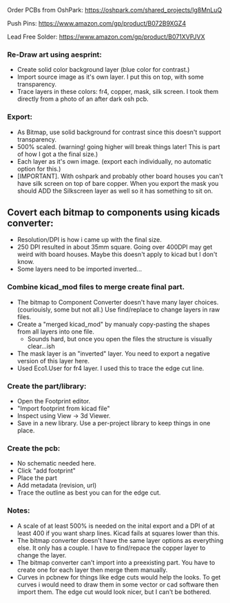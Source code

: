 
Order PCBs from OshPark:
https://oshpark.com/shared_projects/lg8MnLuQ

Push Pins:
https://www.amazon.com/gp/product/B072B9XGZ4

Lead Free Solder: 
https://www.amazon.com/gp/product/B071XVPJVX


### Re-Draw art using aesprint:
  - Create solid color background layer (blue color for contrast.)
  - Import source image as it's own layer. I put this on top, with some transparency.
  - Trace layers in these colors: fr4, copper, mask, silk screen. I took them directly from a photo of an after dark osh pcb.

### Export:
  - As Bitmap, use solid background for contrast since this doesn't support transparency.
  - 500% scaled. (warning! going higher will break things later! This is part of how I got a the final size.)
  - Each layer as it's own image. (export each individually, no automatic option for this.)
  - [IMPORTANT]. With oshpark and probably other board houses you can't have silk screen on top of bare copper. When you export the mask you should ADD the Silkscreen layer as well so it has something to sit on.

## Covert each bitmap to components using kicads converter:
  - Resolution/DPI is how i came up with the final size.
  - 250 DPI resulted in about 35mm square. Going over 400DPI may get weird with board houses. Maybe this doesn't apply to kicad but I don't know.
  - Some layers need to be imported inverted...

### Combine kicad_mod files to merge create final part.
  - The bitmap to Component Converter doesn't have many layer choices.(couriouisly, some but not all.) Use find/replace to change layers in raw files.
  - Create a "merged kicad_mod" by manualy copy-pasting the shapes from all layers into one file.
    - Sounds hard, but once you open the files the structure is visually clear...ish
  - The mask layer is an "inverted" layer. You need to export a negative version of this layer here.
  - Used Eco1.User for fr4 layer. I used this to trace the edge cut line.

### Create the part/library:
  - Open the Footprint editor.
  - "Import footprint from kicad file"
  - Inspect using View -> 3d Viewer.
  - Save in a new library. Use a per-project library to keep things in one place.

### Create the pcb:
  - No schematic needed here.
  - Click "add footprint"
  - Place the part
  - Add metadata (revision, url)
  - Trace the outline as best you can for the edge cut.

### Notes:
- A scale of at least 500% is needed on the inital export and  a DPI of at least 400 if you want sharp lines. Kicad fails at squares lower than this.
- The bitmap converter doesn't have the same layer options as everything else. It only has a couple. I have to find/repace the copper layer to change the layer.
- The bitmap converter can't import into a preexisting part. You have to create one for each layer then merge them manually.
- Curves in pcbnew for things like edge cuts would help the looks. To get curves i would need to draw them in some vector or cad software then import them. The edge cut would look nicer, but I can't be bothered.
